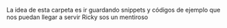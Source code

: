 La idea de esta carpeta es ir guardando snippets y códigos de ejemplo que nos puedan llegar a servir
Ricky sos un mentiroso
